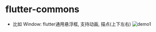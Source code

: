 # flutter-commons
* 比如 Window: flutter通用悬浮框, 支持动画, 描点(上下左右)
 ![demo1](https://github.com/LightSun/flutter-commons/tree/master/assets/flutter_common_window.gif)
